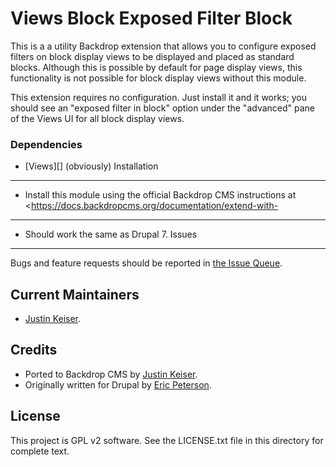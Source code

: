 Views Block Exposed Filter Block
=================================

This is a a utility Backdrop extension that allows you to configure exposed
filters on block display views to be displayed and placed as standard blocks.
Although this is possible by default for page display views, this functionality
is not possible for block display views without this module.

This extension requires no configuration. Just install it and it works; you
should see an "exposed filter in block" option under the "advanced" pane of the
Views UI for all block display views.

### Dependencies
* [Views][] (obviously)
Installation
------------

* Install this module using the official Backdrop CMS instructions at
  <https://docs.backdropcms.org/documentation/extend-with-
-------------------------

* Should work the same as Drupal 7.
Issues
------

Bugs and feature requests should be reported in [the Issue Queue](https://github.com/backdrop-contrib/text_resize/issues).

Current Maintainers
-------------------

- [Justin Keiser](https://github.com/keiserjb).

Credits
-------

* Ported to Backdrop CMS by [Justin Keiser](https://github.com/keiserjb).
* Originally written for Drupal by [Eric Peterson](https://github.com/iamEAP).

License
-------

This project is GPL v2 software.
See the LICENSE.txt file in this directory for complete text.
